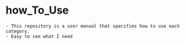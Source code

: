 # how_To_Use
    - This repository is a user manual that specifies how to use each category.
    - Easy to see what I need
    
